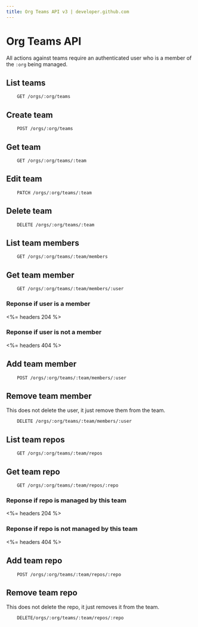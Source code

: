 ```yaml
---
title: Org Teams API v3 | developer.github.com
---
```


# Org Teams API

All actions against teams require an authenticated user who is a member
of the `:org` being managed.

## List teams

		GET /orgs/:org/teams

## Create team

		POST /orgs/:org/teams

## Get team

		GET /orgs/:org/teams/:team

## Edit team

		PATCH /orgs/:org/teams/:team

## Delete team

		DELETE /orgs/:org/teams/:team

## List team members

		GET /orgs/:org/teams/:team/members

## Get team member

		GET /orgs/:org/teams/:team/members/:user

### Reponse if user is a member

<%= headers 204 %>

### Reponse if user is not a member

<%= headers 404 %>

## Add team member

		POST /orgs/:org/teams/:team/members/:user

## Remove team member

This does not delete the user, it just remove them from the team.

		DELETE /orgs/:org/teams/:team/members/:user

## List team repos

		GET /orgs/:org/teams/:team/repos

## Get team repo

		GET /orgs/:org/teams/:team/repos/:repo

### Reponse if repo is managed by this team

<%= headers 204 %>

### Reponse if repo is not managed by this team

<%= headers 404 %>

## Add team repo

		POST /orgs/:org/teams/:team/repos/:repo

## Remove team repo

This does not delete the repo, it just removes it from the team.

		DELETE/orgs/:org/teams/:team/repos/:repo

